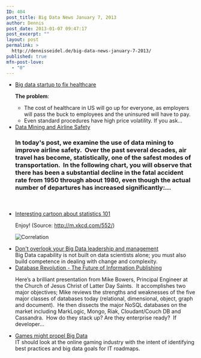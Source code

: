 ```yaml
---
ID: 404
post_title: Big Data News January 7, 2013
author: Dennis
post_date: 2013-01-07 09:47:17
post_excerpt: ""
layout: post
permalink: >
  http://dennisseidel.de/big-data-news-january-7-2013/
published: true
mfn-post-love:
  - "0"
---
```

<ul class="scrd_digest">
<li><a href="http://www.datasciencecentral.com/xn/detail/6448529%3ABlogPost%3A42197" rel="external">Big data startup to fix healthcare</a>
<div><p><span><strong>The problem</strong>:</span></p>
<ul>
<li><span>The cost of healthcare in US will go up for everyone, as employers will pass the buck to employees and the uninsured will have to pay.</span></li>
<li><span>Even standard procedures have high price volatility. If you ask…</span></li>
</ul></div>
</li>
<li><a href="http://www.datasciencecentral.com/xn/detail/6448529%3ABlogPost%3A42190" rel="external">Data Mining and Airline Safety</a>
<div><h3>In today's post, we examine the use of data mining to improve airline safety.  Over the past several decades, air travel has become, statistically, one of the safest modes of transportation.  In the following chart, you will observe that there has been a substantial decline in the fatal accident rate from 1950 through about 1980, even though the actual number of departures has increased significantly:…</h3>
<div><br></br></div></div>
</li>
<li><a href="http://www.datasciencecentral.com/xn/detail/6448529%3ABlogPost%3A42062" rel="external">Interesting cartoon about statistics 101</a>
<div><p>Enjoy! (Source: <a href="http://m.xkcd.com/552/">http://m.xkcd.com/552/</a>)</p>
<p><img alt="Correlation" src="http://imgs.xkcd.com/comics/correlation.png" /></p>
<p></p></div>
</li>
<li><a href="http://www.techrepublic.com/blog/big-data-analytics/dont-overlook-your-big-data-leadership-and-management/319" rel="external">Don&#039;t overlook your Big Data leadership and management</a>
<div>Big Data capability is not built on data scientists alone; you must also build competence in dealing with change and complexity.</div>
</li>
<li><a href="http://www.datasciencecentral.com/xn/detail/6448529%3ABlogPost%3A41963" rel="external">Database Revolution - The Future of Information Publishing</a>
<div><p>Here’s a brilliant presentation from Mike Bowers, Principal Engineer at the Church of Jesus Christ of Latter Day Saints.  It accomplishes two major objectives; Mike reviews the strengths and weaknesses of the five major classes of databases today (relational, dimensional, object, graph and document).  He then dissects the major NoSQL databases on the market including MarkLogic, Mongo, Riak, Cloudant/Couch DB and Cassandra.  How do they stack up? Are they enterprise ready?  If developer…</p></div>
</li>
<li><a href="http://www.techrepublic.com/blog/big-data-analytics/games-might-propel-big-data/315" rel="external">Games might propel Big Data</a>
<div>IT should look at the online gaming industry with the intent of identifying best practices and big data goals for IT roadmaps.</div>
</li>
</ul>